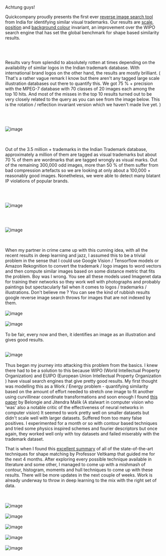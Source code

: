 
Achtung guys!

Quickcompany proudly presents the first ever [reverse image search tool](https://www.quickcompany.in/trademarks/imagesearch) from India for identifying similar visual trademarks. Our results are [scale, position](https://www.quickcompany.in/trademarks/imageresult?file=https://quickcompanytmp.s3.amazonaws.com/tmimage-640d9d7f-50dd-4cf5-b982-a811c96621cd%2FMitsubishi_logo_2.png&lipi=urn%3Ali%3Apage%3Ad_flagship3_pulse_read%3B%2F%2FDryRVMQ2CiU5SPT0xssA%3D%3D) and [background colour](https://www.quickcompany.in/trademarks/imageresult?file=https://quickcompanytmp.s3.amazonaws.com/tmimage-c6a065ad-a95b-4564-b76a-36d09b95feb8%2Fnikewob.jpg&lipi=urn%3Ali%3Apage%3Ad_flagship3_pulse_read%3B%2F%2FDryRVMQ2CiU5SPT0xssA%3D%3D) invariant, an improvement over the WIPO search engine that has set the global benchmark for shape based similarity results.

<br> <br>

Results vary from splendid to absolutely rotten at times depending on the availability of similar logos in the Indian trademark database. With international brand logos on the other hand, the results are mostly brilliant. ( That's a rather vague remark I know but there aren't any tagged large scale illustration databases out there to quantify this. We got 75 % + precision with the MPEG-7 database with 70 classes of 20 images each among the top 10 hits. And most of the misses in the top 10 results turned out to be very closely related to the query as you can see from the image below. This is the rotation / reflection invariant version which we haven't made live yet. )

<br> <br>


![image](mpegu.png)

<br> <br>
Out of the 3.5 million + trademarks in the Indian Trademark database, approximately a million of them are tagged as visual trademarks but about 70 % of them are wordmarks that are tagged wrongly as visual marks. Out of the remaining 300,000 odd images, more than 50 % of them suffer from bad compression artefacts so we are looking at only about a 100,000 + reasonably good images. Nonetheless, we were able to detect many blatant IP violations of popular brands.

<br> <br>

![image](nikezono.png)

<br> <br>

![image](adidas.png)

<br> <br>
When my partner in crime came up with this cunning idea, with all the recent results in deep learning and jazz, I assumed this to be a trivial problem in the sense that I could use Google Vision / Tensorflow models or Amazon Rekognition to convert the trademark / logo images to word vectors and then compute similar images based on some distance metric that fits the problem. Boy was I wrong. You see all these models used Imagenet data for training their networks so they work well with photographs and probably paintings but spectacularly fail when it comes to logos / trademarks / illustrations. Don't believe me ? You can see the kind of rubbish results google reverse image search throws for images that are not indexed by them.
<br> <br>
![image](google1.png)
<br> <br>
![image](google2.png)
<br> <br>
To be fair, every now and then, it identifies an image as an illustration and gives good results.
<br> <br>

![image](google3.png)
<br> <br>
Thus began my journey into attacking this problem from the basics. I knew there had to be a solution to this because WIPO (World Intellectual Property Organization) and EUIPO (European Union Intellectual Property Organization ) have visual search engines that give pretty good results. My first thought was modelling this as a Work / Energy problem - quantifying similarity based on the amount of effort needed to stretch one image to fit another using curvillinear coordinate transformations and soon enough I found [this paper](http://slipguru.disi.unige.it/readinggroup/papers_vis/BMP-shape.pdf?lipi=urn%3Ali%3Apage%3Ad_flagship3_pulse_read%3B%2F%2FDryRVMQ2CiU5SPT0xssA%3D%3D) by Belongie and Jitendra Malik (A stalwart in computer vision who 'was' also a notable critic of the effectiveness of neural networks in computer vision) It seemed to work pretty well on smaller datasets but didn't scale well with larger datasets. Suffered from too many false positives. I experimented for a month or so with contour based techniques and tried some physics inspired schemes and fourier descriptors but once again, they worked well only with toy datasets and failed miserably with the trademark dataset.

That is when I found this [excellent summary](http://www.ppgia.pucpr.br/~alekoe/AM/2009/private/veltkamp99stateart.pdf?lipi=urn%3Ali%3Apage%3Ad_flagship3_pulse_read%3B%2F%2FDryRVMQ2CiU5SPT0xssA%3D%3D) of all of the state-of-the-art techniques for shape matching by Professor Veltkamp that guided me for the next 4 months. After exploring every possible technique available in literature and some other, I managed to come up with a mishmash of contour, histogram, moments and hull techniques to come up with these results. There will be more updates in the next couple of weeks. Work is already underway to throw in deep learning to the mix with the right set of data.

<br> <br>
![image](telugu.png)
<br> <br>
![image](logosan0.png)
<br> <br>
![image](logosan1.png)
<br> <br>
![image](logosan.png)
<br> <br>
![image](logosan3.png)
